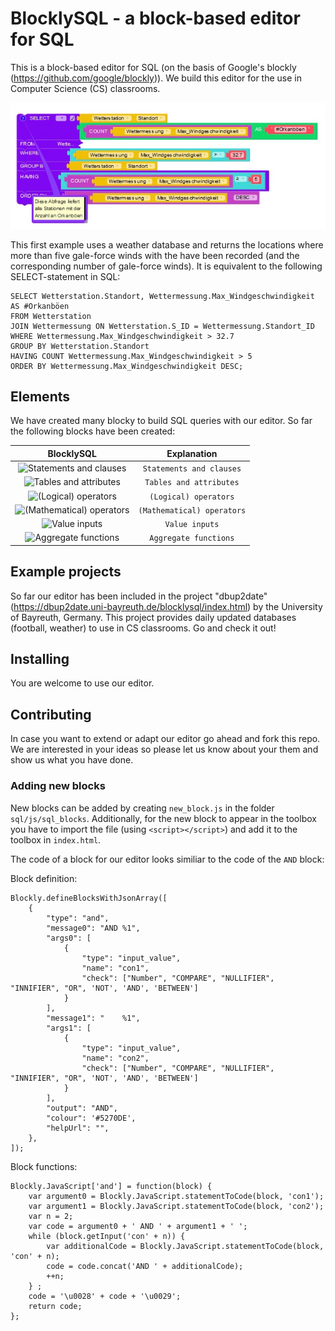# BlocklySQL - a block-based editor for SQL
This is a block-based editor for SQL (on the basis of Google's blockly (https://github.com/google/blockly)). We build this editor for the use in Computer Science (CS) classrooms. 

![BlocklySQL example snippet](example.JPG)

This first example uses a weather database and returns the locations where more than five gale-force winds with the  have been recorded (and the corresponding number of gale-force winds). It is equivalent to the following SELECT-statement in SQL:

```
SELECT Wetterstation.Standort, Wettermessung.Max_Windgeschwindigkeit AS #Orkanböen
FROM Wetterstation 
JOIN Wettermessung ON Wetterstation.S_ID = Wettermessung.Standort_ID
WHERE Wettermessung.Max_Windgeschwindigkeit > 32.7
GROUP BY Wetterstation.Standort 
HAVING COUNT Wettermessung.Max_Windgeschwindigkeit > 5
ORDER BY Wettermessung.Max_Windgeschwindigkeit DESC;
```

## Elements

We have created many blocky to build SQL queries with our editor. So far the following blocks have been created:

| BlocklySQL | Explanation |
| :-: | :-: |
| ![Statements and clauses]() | `Statements and clauses` |
| ![Tables and attributes]() | `Tables and attributes` |
| ![(Logical) operators]() | `(Logical) operators` |
| ![(Mathematical) operators]() | `(Mathematical) operators` |
| ![Value inputs]() | `Value inputs` |
| ![Aggregate functions]() | `Aggregate functions` |

## Example projects

So far our editor has been included in the project "dbup2date" (https://dbup2date.uni-bayreuth.de/blocklysql/index.html) by the University of Bayreuth, Germany. This project provides daily updated databases (football, weather) to use in CS classrooms. Go and check it out!

## Installing

You are welcome to use our editor. 

## Contributing

In case you want to extend or adapt our editor go ahead and fork this repo. We are interested in your ideas so please let us know about your them and show us what you have done. 

### Adding new blocks

New blocks can be added by creating `new_block.js` in the folder `sql/js/sql_blocks`. Additionally, for the new block to appear in the toolbox you have to import the file (using `<script></script>`) and add it to the toolbox in `index.html`.

The code of a block for our editor looks similiar to the code of the `AND` block:

Block definition:

```
Blockly.defineBlocksWithJsonArray([
    {
        "type": "and",
        "message0": "AND %1",
        "args0": [
            {
                "type": "input_value",
                "name": "con1",
                "check": ["Number", "COMPARE", "NULLIFIER", "INNIFIER", "OR", 'NOT', 'AND', 'BETWEEN']
            }
        ],
        "message1": "    %1",
        "args1": [
            {
                "type": "input_value",
                "name": "con2",
                "check": ["Number", "COMPARE", "NULLIFIER", "INNIFIER", "OR", 'NOT', 'AND', 'BETWEEN']
            }
        ],
        "output": "AND",
        "colour": '#5270DE',
        "helpUrl": "",
    },
]);
```

Block functions:

```
Blockly.JavaScript['and'] = function(block) {
    var argument0 = Blockly.JavaScript.statementToCode(block, 'con1');
    var argument1 = Blockly.JavaScript.statementToCode(block, 'con2');
    var n = 2;
    var code = argument0 + ' AND ' + argument1 + ' ';
    while (block.getInput('con' + n)) {
        var additionalCode = Blockly.JavaScript.statementToCode(block, 'con' + n);
        code = code.concat('AND ' + additionalCode);
        ++n;
    } ;
    code = '\u0028' + code + '\u0029';
    return code;
};
```

